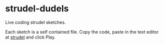 # strudel-dudels
Live coding strudel sketches.

Each sketch is a self contained file. Copy the code, paste in the text editor at [strudel](https://strudel.cc) and click Play.
